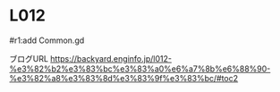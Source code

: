 # L012

 #r1:add Common.gd

ブログURL
https://backyard.enginfo.jp/l012-%e3%82%b2%e3%83%bc%e3%83%a0%e6%a7%8b%e6%88%90-%e3%82%a8%e3%83%8d%e3%83%9f%e3%83%bc/#toc2
